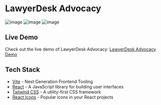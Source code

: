 # LawyerDesk Advocacy

![image](https://github.com/pravesh2892/Lawyer-Desk-Advocase/assets/112716122/80fe560a-9239-40f4-9927-f876a1814eb6)
![image](https://github.com/pravesh2892/Lawyer-Desk-Advocase/assets/112716122/d5b09e81-b84f-46c6-b8ae-fc7a25c31099)
![image](https://github.com/pravesh2892/Lawyer-Desk-Advocase/assets/112716122/118b756d-ad24-4813-b6ba-56d978fcfeb3)


## Live Demo

Check out the live demo of LawyerDesk Advocacy: [LawyerDesk Advocacy Demo](https://lawyer-desk-advocas-pravesh-assignment.vercel.app/)

## Tech Stack

- [Vite](https://vitejs.dev/) - Next Generation Frontend Tooling
- [React](https://reactjs.org/) - A JavaScript library for building user interfaces
- [Tailwind CSS](https://tailwindcss.com/) - A utility-first CSS framework
- [React Icons](https://react-icons.github.io/react-icons/) - Popular icons in your React projects

